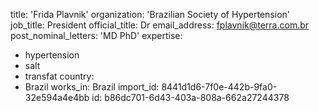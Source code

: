 title: 'Frida Plavnik'
organization: 'Brazilian Society of Hypertension'
job_title: President
official_title: Dr
email_address: fplavnik@terra.com.br
post_nominal_letters: 'MD PhD'
expertise:
  - hypertension
  - salt
  - transfat
country:
  - Brazil
works_in: Brazil
import_id: 8441d1d6-7f0e-442b-9fa0-32e594a4e4bb
id: b86dc701-6d43-403a-808a-662a27244378
